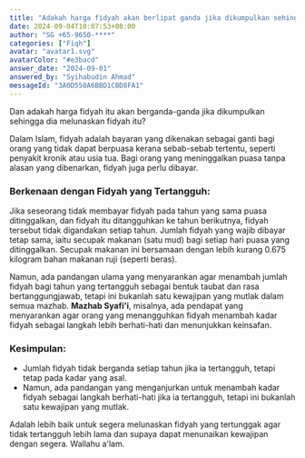 ```yaml
---
title: "Adakah harga fidyah akan berlipat ganda jika dikumpulkan sehingga lunas?"
date: 2024-09-04T10:07:53+08:00
author: "SG +65-9650-****"
categories: ["Fiqh"]
avatar: "avatar1.svg"
avatarColor: "#e3bacd"
answer_date: "2024-09-01"
answered_by: "Syihabudin Ahmad"
messageId: "3A0D550A6BBD1CBD8FA1"
---
```


Dan adakah harga fidyah itu akan berganda-ganda jika dikumpulkan sehingga dia melunaskan fidyah itu?

<!--more-->

Dalam Islam, fidyah adalah bayaran yang dikenakan sebagai ganti bagi orang yang tidak dapat berpuasa kerana sebab-sebab tertentu, seperti penyakit kronik atau usia tua. Bagi orang yang meninggalkan puasa tanpa alasan yang dibenarkan, fidyah juga perlu dibayar.

### **Berkenaan dengan Fidyah yang Tertangguh:**

Jika seseorang tidak membayar fidyah pada tahun yang sama puasa ditinggalkan, dan fidyah itu ditangguhkan ke tahun berikutnya, fidyah tersebut tidak digandakan setiap tahun. Jumlah fidyah yang wajib dibayar tetap sama, iaitu secupak makanan (satu mud) bagi setiap hari puasa yang ditinggalkan. Secupak makanan ini bersamaan dengan lebih kurang 0.675 kilogram bahan makanan ruji (seperti beras).

Namun, ada pandangan ulama yang menyarankan agar menambah jumlah fidyah bagi tahun yang tertangguh sebagai bentuk taubat dan rasa bertanggungjawab, tetapi ini bukanlah satu kewajipan yang mutlak dalam semua mazhab. **Mazhab Syafi'i**, misalnya, ada pendapat yang menyarankan agar orang yang menangguhkan fidyah menambah kadar fidyah sebagai langkah lebih berhati-hati dan menunjukkan keinsafan.

### **Kesimpulan:**
- Jumlah fidyah tidak berganda setiap tahun jika ia tertangguh, tetapi tetap pada kadar yang asal.
- Namun, ada pandangan yang menganjurkan untuk menambah kadar fidyah sebagai langkah berhati-hati jika ia tertangguh, tetapi ini bukanlah satu kewajipan yang mutlak.

Adalah lebih baik untuk segera melunaskan fidyah yang tertunggak agar tidak tertangguh lebih lama dan supaya dapat menunaikan kewajipan dengan segera. Wallahu a'lam.
